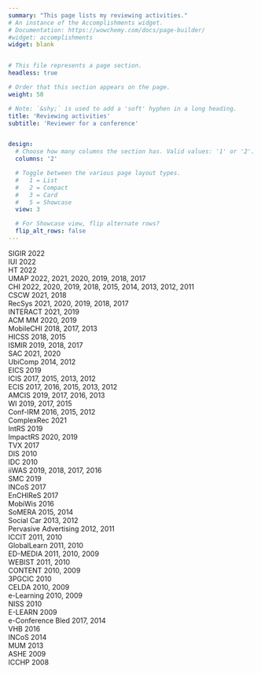 ```yaml
---
summary: "This page lists my reviewing activities."
# An instance of the Accomplishments widget.
# Documentation: https://wowchemy.com/docs/page-builder/
#widget: accomplishments
widget: blank


# This file represents a page section.
headless: true

# Order that this section appears on the page.
weight: 50

# Note: `&shy;` is used to add a 'soft' hyphen in a long heading.
title: 'Reviewing activities'
subtitle: 'Reviewer for a conference'


design:
  # Choose how many columns the section has. Valid values: '1' or '2'.
  columns: '2'

  # Toggle between the various page layout types.
  #   1 = List
  #   2 = Compact
  #   3 = Card
  #   5 = Showcase
  view: 3

  # For Showcase view, flip alternate rows?
  flip_alt_rows: false
---
```


SIGIR 2022  
IUI 2022  
HT 2022  
UMAP 2022, 2021, 2020, 2019, 2018, 2017  
CHI 2022, 2020, 2019, 2018, 2015, 2014, 2013, 2012, 2011   
CSCW 2021, 2018  
RecSys 2021, 2020, 2019, 2018, 2017  
INTERACT 2021, 2019  
ACM MM 2020, 2019  
MobileCHI 2018, 2017, 2013  
HICSS 2018, 2015    
ISMIR 2019, 2018, 2017  
SAC 2021, 2020  
UbiComp 2014, 2012  
EICS 2019  
ICIS 2017, 2015, 2013, 2012  
ECIS 2017, 2016, 2015, 2013, 2012  
AMCIS 2019, 2017, 2016, 2013  
WI 2019, 2017, 2015  
Conf-IRM 2016, 2015, 2012  
ComplexRec 2021  
IntRS 2019  
ImpactRS 2020, 2019  
TVX 2017  
DIS 2010  
IDC 2010  
iiWAS 2019, 2018, 2017, 2016  
SMC 2019  
INCoS 2017  
EnCHIReS 2017  
MobiWis 2016  
SoMERA 2015, 2014  
Social Car 2013, 2012  
Pervasive Advertising 2012, 2011  
ICCIT 2011, 2010  
GlobalLearn 2011, 2010  
ED-MEDIA 2011, 2010, 2009  
WEBIST 2011, 2010  
CONTENT 2010, 2009  
3PGCIC 2010  
CELDA 2010, 2009  
e-Learning 2010, 2009  
NISS 2010  
E-LEARN 2009  
e-Conference Bled 2017, 2014  
VHB 2016  
INCoS 2014  
MUM 2013  
ASHE 2009  
ICCHP 2008
<!-- ICIS 2010  -->